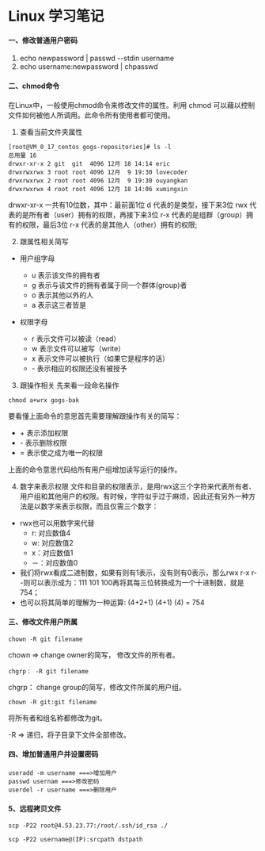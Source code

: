 # Linux 学习笔记

#### 一、修改普通用户密码
1. echo newpassword | passwd --stdin username
2. echo username:newpassword | chpasswd

#### 二、chmod命令
在Linux中，一般使用chmod命令来修改文件的属性。利用 chmod 可以藉以控制文件如何被他人所调用。此命令所有使用者都可使用。

1. 查看当前文件夹属性
```
[root@VM_0_17_centos gogs-repositories]# ls -l
总用量 16
drwxr-xr-x 2 git  git  4096 12月 18 14:14 eric
drwxrwxrwx 3 root root 4096 12月  9 19:30 lovecoder
drwxrwxrwx 2 root root 4096 12月  9 19:30 ouyangkan
drwxrwxrwx 4 root root 4096 12月 18 14:06 xumingxin
```
drwxr-xr-x 一共有10位数，其中：最前面1位 d 代表的是类型，接下来3位 rwx 代表的是所有者（user）拥有的权限，再接下来3位 r-x 代表的是组群（group）拥有的权限，最后3位 r-x 代表的是其他人（other）拥有的权限;

2. 跟属性相关简写

* 用户组字母
	- u 表示该文件的拥有者
	- g 表示与该文件的拥有者属于同一个群体(group)者
	- o 表示其他以外的人
	- a 表示这三者皆是

* 权限字母
	- r 表示文件可以被读（read）
	- w 表示文件可以被写（write）
	- x 表示文件可以被执行（如果它是程序的话）
	- \- 表示相应的权限还没有被授予

3. 跟操作相关
先来看一段命名操作
```
chmod a+wrx gogs-bak
```
要看懂上面命令的意思首先需要理解跟操作有关的简写：

* \+ 表示添加权限
* \- 表示删除权限
* = 表示使之成为唯一的权限

上面的命令意思代码给所有用户组增加读写运行的操作。

4. 数字来表示权限
文件和目录的权限表示，是用rwx这三个字符来代表所有者、用户组和其他用户的权限。有时候，字符似乎过于麻烦，因此还有另外一种方法是以数字来表示权限，而且仅需三个数字：

* rwx也可以用数字来代替
	- r: 对应数值4
	- w: 对应数值2
	- x：对应数值1
	- －：对应数值0
* 我们将rwx看成二进制数，如果有则有1表示，没有则有0表示，那么rwx r-x r- -则可以表示成为：111 101 100再将其每三位转换成为一个十进制数，就是754；
* 也可以将其简单的理解为一种运算: (4+2+1) (4+1) (4) = 754

#### 三、修改文件用户所属
```
chown -R git filename
```
chown => change owner的简写， 修改文件的所有者。

```
chgrp： -R git filename
```
chgrp： change group的简写，修改文件所属的用户组。

```
chown -R git:git filename
```
将所有者和组名称都修改为git。

-R => 递归，将子目录下文件全部修改。

#### 四、增加普通用户并设置密码
```
useradd -m username ===>增加用户
passwd usernam ===>修改密码
userdel -r username ===>删除用户
```

#### 5、远程拷贝文件
```
scp -P22 root@4.53.23.77:/root/.ssh/id_rsa ./

scp -P22 username@(IP):srcpath dstpath
```


